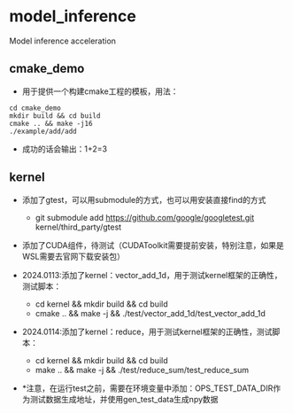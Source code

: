 # model_inference
Model inference acceleration


## cmake_demo
- 用于提供一个构建cmake工程的模板，用法：
```
cd cmake_demo
mkdir build && cd build
cmake .. && make -j16
./example/add/add 
```
- 成功的话会输出：1+2=3

## kernel 
- 添加了gtest，可以用submodule的方式，也可以用安装直接find的方式
    - git submodule add https://github.com/google/googletest.git kernel/third_party/gtest
- 添加了CUDA组件，待测试（CUDAToolkit需要提前安装，特别注意，如果是WSL需要去官网下载安装包）
- 2024.0113:添加了kernel：vector_add_1d，用于测试kernel框架的正确性，测试脚本：
    - cd kernel && mkdir build && cd build
    - cmake .. && make -j && ./test/vector_add_1d/test_vector_add_1d
- 2024.0114:添加了kernel：reduce，用于测试kernel框架的正确性，测试脚本：
    - cd kernel && mkdir build && cd build
    - make .. && make -j && ./test/reduce_sum/test_reduce_sum

- *注意，在运行test之前，需要在环境变量中添加：OPS_TEST_DATA_DIR作为测试数据生成地址，并使用gen_test_data生成npy数据